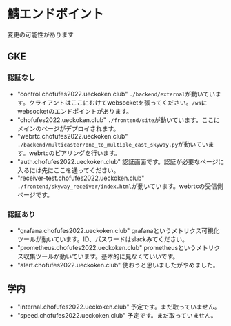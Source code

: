 # 鯖エンドポイント

変更の可能性があります

## GKE

### 認証なし

- "control.chofufes2022.ueckoken.club"
`./backend/external`が動いています。クライアントはここにむけてwebsocketを張ってください。`/ws`にwebsocketのエンドポイントがあります。
- "chofufes2022.ueckoken.club"
`./frontend/site`が動いています。ここにメインのページがデプロイされます。
- "webrtc.chofufes2022.ueckoken.club"
`./backend/multicaster/one_to_multiple_cast_skyway.py`が動いています。webrtcのピアリングを行います。
- "auth.chofufes2022.ueckoken.club"
認証画面です。認証が必要なページに入るには先にここを通ってください。
- "receiver-test.chofufes2022.ueckoken.club"
`./frontend/skyway_receiver/index.html`が動いています。webrtcの受信側ページです。

### 認証あり

- "grafana.chofufes2022.ueckoken.club"
grafanaというメトリクス可視化ツールが動いています。ID、パスワードはslackみてください。
- "prometheus.chofufes2022.ueckoken.club"
prometheusというメトリクス収集ツールが動いています。基本的に見なくていいです。
- "alert.chofufes2022.ueckoken.club"
使おうと思いましたがやめました。


## 学内

- "internal.chofufes2022.ueckoken.club"
予定です。まだ取っていません。
- "speed.chofufes2022.ueckoken.club"
予定です。まだ取っていません。
